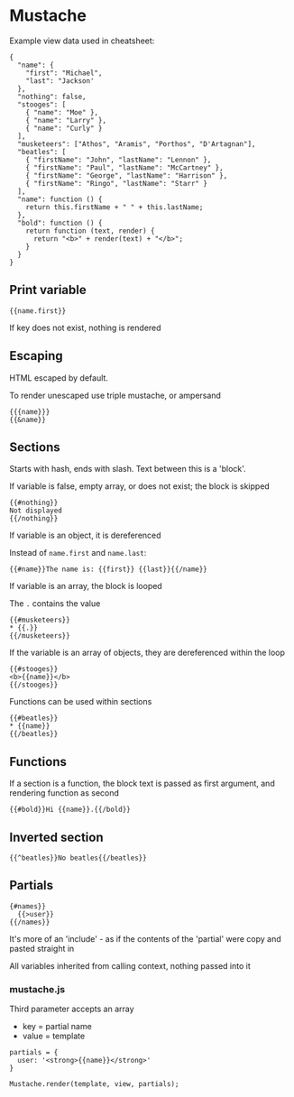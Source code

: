 Mustache
========

Example view data used in cheatsheet:

```
{
  "name": {
    "first": "Michael",
    "last": "Jackson'
  },
  "nothing": false,
  "stooges": [
    { "name": "Moe" },
    { "name": "Larry" },
    { "name": "Curly" }
  ],
  "musketeers": ["Athos", "Aramis", "Porthos", "D'Artagnan"],
  "beatles": [
    { "firstName": "John", "lastName": "Lennon" },
    { "firstName": "Paul", "lastName": "McCartney" },
    { "firstName": "George", "lastName": "Harrison" },
    { "firstName": "Ringo", "lastName": "Starr" }
  ],
  "name": function () {
    return this.firstName + " " + this.lastName;
  },
  "bold": function () {
    return function (text, render) {
      return "<b>" + render(text) + "</b>";
    }
  }
}
```

Print variable
--------------
```
{{name.first}}
```

If key does not exist, nothing is rendered

Escaping
--------

HTML escaped by default.

To render unescaped use triple mustache, or ampersand

```
{{{name}}}
{{&name}}
```

Sections
--------

Starts with hash, ends with slash. Text between this is a 'block'.

If variable is false, empty array, or does not exist; the block is skipped

```
{{#nothing}}
Not displayed
{{/nothing}}
```

If variable is an object, it is dereferenced

Instead of `name.first` and `name.last`:

```
{{#name}}The name is: {{first}} {{last}}{{/name}}
```

If variable is an array, the block is looped

The `.` contains the value

```
{{#musketeers}}
* {{.}}
{{/musketeers}}
```

If the variable is an array of objects, they are dereferenced within the loop

```
{{#stooges}}
<b>{{name}}</b>
{{/stooges}}
```

Functions can be used within sections

```
{{#beatles}}
* {{name}}
{{/beatles}}
```

Functions
---------

If a section is a function, the block text is passed as first argument, and rendering function as second

```
{{#bold}}Hi {{name}}.{{/bold}}
```

Inverted section
----------------

```
{{^beatles}}No beatles{{/beatles}}
```

Partials
--------

```
{#names}}
  {{>user}}
{{/names}}
```

It's more of an 'include' - as if the contents of the 'partial' were copy and pasted straight in

All variables inherited from calling context, nothing passed into it

### mustache.js

Third parameter accepts an array

- key = partial name
- value = template

```
partials = {
  user: '<strong>{{name}}</strong>'
}

Mustache.render(template, view, partials);
```


